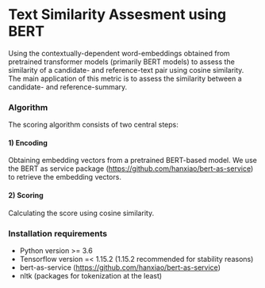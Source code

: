 # Text Similarity Assesment using BERT

Using the contextually-dependent word-embeddings obtained from pretrained transformer models (primarily BERT models) to assess the similarity of a candidate- and reference-text pair using cosine similarity. 
The main application of this metric is to assess the similarity between a candidate- and reference-summary.

### Algorithm
The scoring algorithm consists of two central steps:

#### 1) Encoding 
Obtaining embedding vectors from a pretrained BERT-based model. We use the BERT as service package (https://github.com/hanxiao/bert-as-service) to retrieve the embedding vectors.

#### 2) Scoring 
Calculating the score using cosine similarity. 



### Installation requirements
* Python version >= 3.6
* Tensorflow version =< 1.15.2 (1.15.2 recommended for stability reasons)
* bert-as-service (https://github.com/hanxiao/bert-as-service)
* nltk (packages for tokenization at the least)
